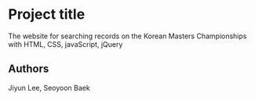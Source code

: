 # Project title
The website for searching records on the Korean Masters Championships with HTML, CSS, javaScript, jQuery
<!--
## Getting Started
## Code style
## Screenshots
## Tech/framework used
## Features
## Code Example
## Installation
## API Reference
## Tests
## How to use?
## Contribute
## Credits
## License-->
## Authors
Jiyun Lee, Seoyoon Baek
